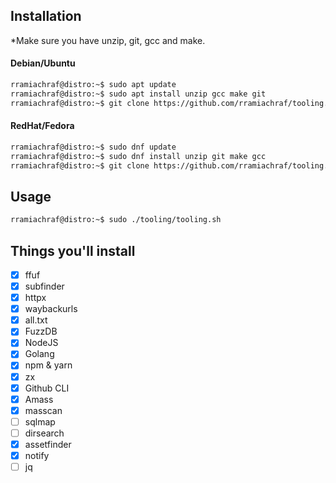 ## Installation
*Make sure you have unzip, git, gcc and make.
#### Debian/Ubuntu
```sh
rramiachraf@distro:~$ sudo apt update
rramiachraf@distro:~$ sudo apt install unzip gcc make git
rramiachraf@distro:~$ git clone https://github.com/rramiachraf/tooling.git
```
#### RedHat/Fedora
```sh
rramiachraf@distro:~$ sudo dnf update
rramiachraf@distro:~$ sudo dnf install unzip git make gcc
rramiachraf@distro:~$ git clone https://github.com/rramiachraf/tooling.git
```
## Usage
```sh
rramiachraf@distro:~$ sudo ./tooling/tooling.sh
```

## Things you'll install
- [x] ffuf
- [x] subfinder
- [x] httpx
- [x] waybackurls
- [x] all.txt
- [x] FuzzDB
- [x] NodeJS
- [x] Golang
- [x] npm & yarn
- [x] zx
- [x] Github CLI
- [x] Amass
- [x] masscan
- [ ] sqlmap
- [ ] dirsearch
- [x] assetfinder
- [x] notify
- [ ] jq

